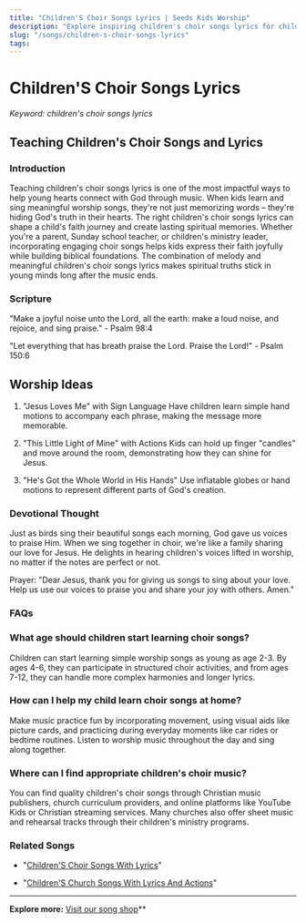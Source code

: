 ```yaml
---
title: "Children'S Choir Songs Lyrics | Seeds Kids Worship"
description: "Explore inspiring children's choir songs lyrics for children's worship and faith development. Biblical music resources for families and ministry."
slug: "/songs/children-s-choir-songs-lyrics"
tags:
---
```


# Children'S Choir Songs Lyrics

_Keyword: children's choir songs lyrics_

## Teaching Children's Choir Songs and Lyrics

### Introduction
Teaching children's choir songs lyrics is one of the most impactful ways to help young hearts connect with God through music. When kids learn and sing meaningful worship songs, they're not just memorizing words – they're hiding God's truth in their hearts. The right children's choir songs lyrics can shape a child's faith journey and create lasting spiritual memories. Whether you're a parent, Sunday school teacher, or children's ministry leader, incorporating engaging choir songs helps kids express their faith joyfully while building biblical foundations. The combination of melody and meaningful children's choir songs lyrics makes spiritual truths stick in young minds long after the music ends.

### Scripture
"Make a joyful noise unto the Lord, all the earth: make a loud noise, and rejoice, and sing praise." - Psalm 98:4

"Let everything that has breath praise the Lord. Praise the Lord!" - Psalm 150:6

## Worship Ideas
1. "Jesus Loves Me" with Sign Language
Have children learn simple hand motions to accompany each phrase, making the message more memorable.

2. "This Little Light of Mine" with Actions
Kids can hold up finger "candles" and move around the room, demonstrating how they can shine for Jesus.

3. "He's Got the Whole World in His Hands"
Use inflatable globes or hand motions to represent different parts of God's creation.

### Devotional Thought
Just as birds sing their beautiful songs each morning, God gave us voices to praise Him. When we sing together in choir, we're like a family sharing our love for Jesus. He delights in hearing children's voices lifted in worship, no matter if the notes are perfect or not.

Prayer: "Dear Jesus, thank you for giving us songs to sing about your love. Help us use our voices to praise you and share your joy with others. Amen."

### FAQs

### What age should children start learning choir songs?
Children can start learning simple worship songs as young as age 2-3. By ages 4-6, they can participate in structured choir activities, and from ages 7-12, they can handle more complex harmonies and longer lyrics.

### How can I help my child learn choir songs at home?
Make music practice fun by incorporating movement, using visual aids like picture cards, and practicing during everyday moments like car rides or bedtime routines. Listen to worship music throughout the day and sing along together.

### Where can I find appropriate children's choir music?
You can find quality children's choir songs through Christian music publishers, church curriculum providers, and online platforms like YouTube Kids or Christian streaming services. Many churches also offer sheet music and rehearsal tracks through their children's ministry programs.

### Related Songs

- "[Children'S Choir Songs With Lyrics](/songs/children-s-choir-songs-with-lyrics/)"

- "[Children'S Church Songs With Lyrics And Actions](/songs/children-s-church-songs-with-lyrics-and-actions/)"

---

**Explore more:** [Visit our song shop](https://seedskidsworship.com/shop)**

<!-- Schema Markup -->
<script type="application/ld+json">
{
  "@context": "https://schema.org",
  "@type": "MusicRecording",
  "name": "Children'S Choir Songs Lyrics",
  "byArtist": {
    "@type": "MusicGroup",
    "name": "Seeds Kids Worship"
  },
  "isFamilyFriendly": true,
  "url": "https://seedskidsworship.com/songs/children-s-choir-songs-lyrics/"
}
</script>